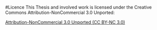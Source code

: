 #Licence
This Thesis and involved work is licensed under the Creative Commons
Attribution-NonCommercial 3.0 Unported:

[Attribution-NonCommercial 3.0 Unported (CC BY-NC 3.0)](http://creativecommons.org/licenses/by-nc/3.0/)
